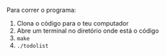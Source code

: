 Para correr o programa:
1. Clona o código para o teu computador
2. Abre um terminal no diretório onde está o código
3. `make`
4. `./todolist`
